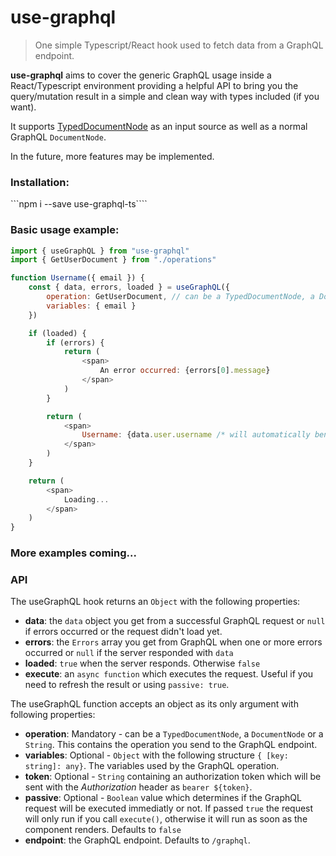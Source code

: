 # use-graphql

> One simple Typescript/React hook used to fetch data from a GraphQL endpoint. 

**use-graphql** aims to cover the generic GraphQL usage inside a React/Typescript environment providing a helpful API to bring you the query/mutation result in a simple and clean way with types included (if you want). 

It supports [TypedDocumentNode](https://github.com/dotansimha/graphql-typed-document-node) as an input source as well as a normal GraphQL `DocumentNode`. 

In the future, more features may be implemented.

### Installation:

```npm i --save use-graphql-ts````

### Basic usage example:

```javascript
import { useGraphQL } from "use-graphql"
import { GetUserDocument } from "./operations"

function Username({ email }) {
    const { data, errors, loaded } = useGraphQL({
        operation: GetUserDocument, // can be a TypedDocumentNode, a DocumentNode or a string 
        variables: { email }
    })

    if (loaded) {
        if (errors) {
            return (
                <span>
                    An error occurred: {errors[0].message}
                </span>
            )
        }

        return (
            <span>
                Username: {data.user.username /* will automatically benefit from autocomplete and type checking based on your schema and query.*/}
            </span>
        )
    }

    return (
        <span>
            Loading...
        </span>
    )
}
```

### More examples coming...

### API

The useGraphQL hook returns an `Object` with the following properties:

+ **data**: the `data` object you get from a successful GraphQL request or `null` if errors occurred or the request didn't load yet.
+ **errors**: the `Errors` array you get from GraphQL when one or more errors occurred or `null` if the server responded with `data`
+ **loaded**: `true` when the server responds. Otherwise `false`
+ **execute**: an `async function` which executes the request. Useful if you need to refresh the result or using `passive: true`.

The useGraphQL function accepts an object as its only argument with following properties:

+ **operation**: Mandatory - can be a `TypedDocumentNode`, a `DocumentNode` or a `String`. This contains the operation you send to the GraphQL endpoint.
+ **variables**: Optional - `Object` with the following structure `{ [key: string]: any}`. The variables used by the GraphQL operation.
+ **token**: Optional - `String` containing an authorization token which will be sent with the *Authorization* header as `bearer ${token}`.
+ **passive**: Optional - `Boolean` value which determines if the GraphQL request will be executed immediatly or not. If passed `true` the request will only run if you call `execute()`, otherwise it will run as soon as the component renders. Defaults to `false`
+ **endpoint**: the GraphQL endpoint. Defaults to `/graphql`.

